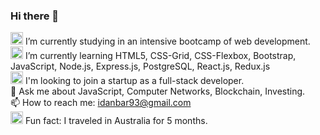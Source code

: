 ### Hi there 👋

<img alt="Laptop" width="20px" src="https://github.githubassets.com/images/icons/emoji/unicode/1f4bb.png"> I’m currently studying in an intensive bootcamp of web development.
<br>
<img alt="Earth" width="20px" src="https://github.githubassets.com/images/icons/emoji/unicode/1f30f.png"> I’m currently learning HTML5, CSS-Grid, CSS-Flexbox,  Bootstrap, JavaScript, Node.js, Express.js, PostgreSQL, React.js, Redux.js
<br>
<img alt="Global" width="20px" src="https://github.githubassets.com/images/icons/emoji/unicode/1f310.png"> I'm looking to join a startup as a full-stack developer.
<br>
💬 Ask me about JavaScript, Computer Networks, Blockchain, Investing.
<br>
📫 How to reach me: idanbar93@gmail.com
<br>
<img alt="Australia" width="20px" src="https://github.githubassets.com/images/icons/emoji/unicode/1f1e6-1f1fa.png"> Fun fact: I traveled in Australia for 5 months.

